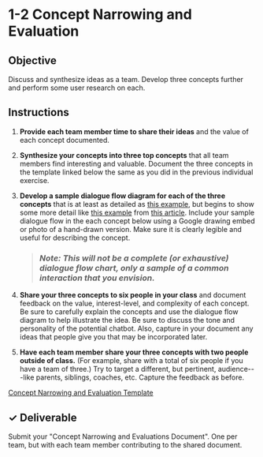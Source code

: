 # 1-2 Concept Narrowing and Evaluation

## Objective

Discuss and synthesize ideas as a team. Develop three concepts further and perform some user research on each.

## Instructions

1. **Provide each team member time to share their ideas** and the value of each concept documented.
2. **Synthesize your concepts into three top concepts** that all team members find interesting and valuable. Document the three concepts in the template linked below the same as you did in the previous individual exercise.
3. **Develop a sample dialogue flow diagram for each of the three concepts** that is at least as detailed as [this example](https://docs.google.com/drawings/d/1Uavu4TwD4yCmc7isSPJ6T4LM7snF8KYMk29p3vFGh8k/edit?usp=sharing), but begins to show some more detail like [this example](https://cdn-images-1.medium.com/max/1600/1*7mIJHfbIE7A9TELnXOaASQ.jpeg) from [this article](https://blog.prototypr.io/how-can-you-create-a-simple-working-chatbot-in-2-hours-from-scratch-f92c31c7e974). Include your sample dialogue flow in the each concept below using a Google drawing embed or photo of a hand-drawn version. Make sure it is clearly legible and useful for describing the concept. 

   > ### _Note: This will not be a complete \(or exhaustive\) dialogue flow chart, only a sample of a common interaction that you envision._

4. **Share your three concepts to six people in your class** and document feedback on the value, interest-level, and complexity of each concept. Be sure to carefully explain the concepts and use the dialogue flow diagram to help illustrate the idea. Be sure to discuss the tone and personality of the potential chatbot.  Also, capture in your document any ideas that people give you that may be incorporated later.
5. **Have each team member share your three concepts with two people outside of class.** \(For example, share with a total of six people if you have a team of three.\) Try to target a different, but pertinent, audience---like parents, siblings, coaches, etc. Capture the feedback as before.

[Concept Narrowing and Evaluation Template](https://docs.google.com/document/d/1fHfzCRdIesghTqYS1ecf4u4dAuidkuQjAf19ctjSvIg/edit?usp=sharing)

## ✓ Deliverable

Submit your "Concept Narrowing and Evaluations Document". One per team, but with each team member contributing to the shared document.

